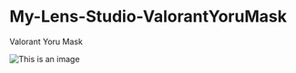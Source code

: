 # My-Lens-Studio-ValorantYoruMask

Valorant Yoru Mask

![This is an image](https://github.com/codewarrior86/My-Lens-Studio-ValorantYoruMask/blob/557b34c599fd0c5e104c461edfc5c003530c223c/Public/Valorant%20Yoru.gif)
